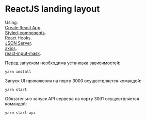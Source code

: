 # ReactJS landing layout

Using:  
[Create React App](https://github.com/facebook/create-react-app).   
[Styled-components](https://github.com/styled-components/styled-components).  
React Hooks.   
[JSON Server](https://github.com/typicode/json-server).  
[axios](https://github.com/axios/axios).  
[react-input-mask](https://github.com/sanniassin/react-input-mask).  

Перед запуском необходима установка зависимостей:
```
yarn install
```

Запуск UI приложения на порту 3000 осуществляется командой:
```
yarn start
```
Обязательно запуск API сервера на порту 3001 осуществляется командой: 
```
yarn start-api
```
